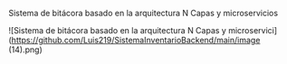 Sistema de bitácora basado en la arquitectura N Capas y microservicios

<span>![</span><span>Sistema de bitácora basado en la arquitectura N Capas y microservici</span><span>]</span><span>(</span><span>https://github.com/Luis219/SistemaInventarioBackend/main/image (14).png</span><span>)</span>
